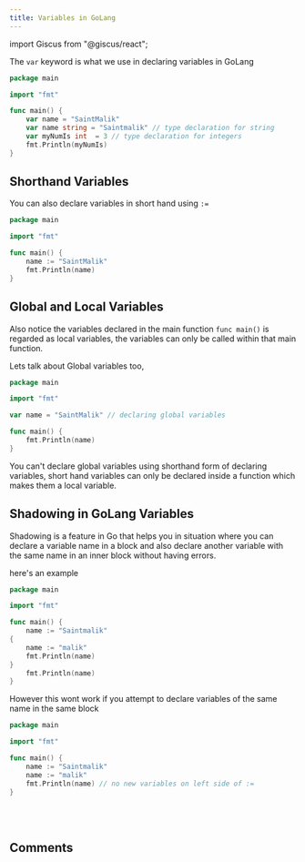 ```yaml
---
title: Variables in GoLang
---
```

import Giscus from "@giscus/react";

The `var` keyword is what we use in declaring variables in GoLang

```go title="main.go"
package main

import "fmt"

func main() {
    var name = "SaintMalik"
    var name string = "Saintmalik" // type declaration for string
    var myNumIs int  = 3 // type declaration for integers
    fmt.Println(myNumIs)
}
```

## Shorthand Variables

You can also declare variables in short hand using `:=`

```go title="main.go"
package main

import "fmt"

func main() {
    name := "SaintMalik"
    fmt.Println(name)
}
```

## Global and Local Variables

Also notice the variables declared in the main function `func main()` is regarded as local variables, the variables can only be called within that main function.

Lets talk about Global variables too,

```go title="main.go"
package main

import "fmt"

var name = "SaintMalik" // declaring global variables

func main() {
    fmt.Println(name)
}
```

You can't declare global variables using shorthand form of declaring variables, short hand variables can only be declared inside a function which makes them a local variable.

## Shadowing in GoLang Variables

Shadowing is a feature in Go that helps you in situation where you can declare a variable name in a block and also declare another variable with the same name in an inner block without having errors.

here's an example

```go title="main.go"
package main

import "fmt"

func main() {
    name := "Saintmalik"
{
    name := "malik"
    fmt.Println(name)
}
    fmt.Println(name)
}
```

However this wont work if you attempt to declare variables of the same name in the same block

```go title="main.go"
package main

import "fmt"

func main() {
    name := "Saintmalik"
    name := "malik"
    fmt.Println(name) // no new variables on left side of :=
}
```

<br></br>
<h2>Comments</h2>
<Giscus
id="comments"
repo="saintmalik/blog.saintmalik.me"
repoId="MDEwOlJlcG9zaXRvcnkzOTE0MzQyOTI="
category="General"
categoryId="DIC_kwDOF1TQNM4CQ8lN"
mapping="title"
term="Comments"
reactionsEnabled="1"
emitMetadata="0"
inputPosition="top"
theme="preferred_color_scheme"
lang="en"
loading="lazy"
crossorigin="anonymous"
    />